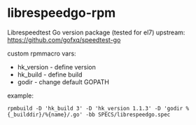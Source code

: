 # librespeedgo-rpm

Librespeedtest Go version package (tested for el7)
upstream: https://github.com/gofxq/speedtest-go

custom rpmmacro vars:
* hk_version - define version
* hk_build - define build
* godir - change default GOPATH

example:
```
rpmbuild -D 'hk_build 3' -D 'hk_version 1.1.3' -D 'godir %{_builddir}/%{name}/.go' -bb SPECS/librespeedgo.spec
```

